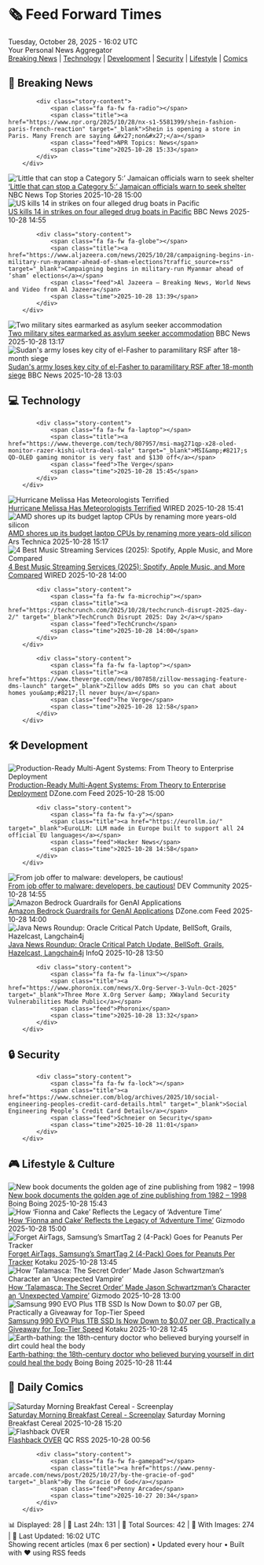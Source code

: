<!-- Processing 54 RSS feeds at 2025-10-28 16:02:19 UTC -->
<!-- Processing: Saturday Morning Breakfast Cereal -->
<!-- Processing: Poorly Drawn Lines -->
<!-- Processing: Dilbert -->
<!-- Processing: Cyanide & Happiness -->
<!-- Processing: Questionable Content -->
<!-- Processing: Dinosaur Comics -->
<!-- Processing: CNN Top Stories -->
<!-- Processing: CNN Breaking News -->
<!-- Processing: BBC Breaking News -->
<!-- Processing: NPR News -->
<!-- Processing: CBC News -->
<!-- Error processing https://rss.cbc.ca/lineup/topstories.xml: The read operation timed out -->
<!-- Processing: Reuters World News -->
<!-- Processing: Associated Press Breaking -->
<!-- Processing: NBC News Breaking -->
<!-- Processing: The Verge -->
<!-- Processing: Ars Technica -->
<!-- Processing: O'Reilly Radar -->
<!-- Processing: WIRED -->
<!-- Processing: Hacker News -->
<!-- Processing: StackOverflow Blog -->
<!-- Processing: Phoronix Linux News -->
<!-- Processing: Linux.com -->
<!-- Processing: Red Hat Blog -->
<!-- Processing: Ubuntu Blog -->
<!-- Processing: GitLab Blog -->
<!-- Processing: DZone -->
<!-- Processing: Martin Fowler -->
<!-- Processing: Coding Horror -->
<!-- Processing: Boing Boing -->
<!-- Processing: Krebs on Security -->
<!-- Generated 11 new posts out of 30 feeds processed -->
<div class="newspaper-header">
    <h1 class="newspaper-title">🗞️ Feed Forward Times</h1>
    <div class="newspaper-date">Tuesday, October 28, 2025 - 16:02 UTC</div>
    <div class="newspaper-subtitle">Your Personal News Aggregator</div>
</div>

<div class="newspaper-nav">
    <a href="#breaking">Breaking News</a> |
    <a href="#tech">Technology</a> |
    <a href="#dev">Development</a> |
    <a href="#security">Security</a> |
    <a href="#lifestyle">Lifestyle</a> |
    <a href="#webcomics">Comics</a>
</div>

<div class="news-section breaking-news" id="breaking">
<h2 class="section-header">🚨 Breaking News</h2>
<div class="stories-container">
<div class="story">
            
            <div class="story-content">
                <span class="fa fa-fw fa-radio"></span>
                <span class="title"><a href="https://www.npr.org/2025/10/28/nx-s1-5581399/shein-fashion-paris-french-reaction" target="_blank">Shein is opening a store in Paris. Many French are saying &#x27;non&#x27;</a></span>
                <span class="feed">NPR Topics: News</span>
                <span class="time">2025-10-28 15:33</span>
            </div>
        </div>
<div class="story">
            <img src="https://media-cldnry.s-nbcnews.com/image/upload/t_fit_1500w/mpx/2704722219/2025_10/1761663612123_now_brk_cat5_melissa_jamaica_251028_1920x1080-ap6xjq.jpg" alt="‘Little that can stop a Category 5:’ Jamaican officials warn to seek shelter" class="story-image" loading="lazy" onerror="this.style.display='none'">
            <div class="story-content">
                <span class="fa fa-fw fa-broadcast-tower"></span>
                <span class="title"><a href="https://www.nbcnews.com/now/video/-little-that-can-stop-a-category-5-jamaican-officials-warn-to-seek-shelter-250777669817" target="_blank">‘Little that can stop a Category 5:’ Jamaican officials warn to seek shelter</a></span>
                <span class="feed">NBC News Top Stories</span>
                <span class="time">2025-10-28 15:00</span>
            </div>
        </div>
<div class="story">
            <img src="https://ichef.bbci.co.uk/ace/standard/240/cpsprodpb/df88/live/3e9888c0-b407-11f0-a6f4-9daf525f5af5.jpg" alt="US kills 14 in strikes on four alleged drug boats in Pacific" class="story-image" loading="lazy" onerror="this.style.display='none'">
            <div class="story-content">
                <span class="fa fa-fw fa-earth-americas"></span>
                <span class="title"><a href="https://www.bbc.com/news/articles/c0ex94eeljeo?at_medium=RSS&at_campaign=rss" target="_blank">US kills 14 in strikes on four alleged drug boats in Pacific</a></span>
                <span class="feed">BBC News</span>
                <span class="time">2025-10-28 14:55</span>
            </div>
        </div>
<div class="story">
            
            <div class="story-content">
                <span class="fa fa-fw fa-globe"></span>
                <span class="title"><a href="https://www.aljazeera.com/news/2025/10/28/campaigning-begins-in-military-run-myanmar-ahead-of-sham-elections?traffic_source=rss" target="_blank">Campaigning begins in military-run Myanmar ahead of ‘sham’ elections</a></span>
                <span class="feed">Al Jazeera – Breaking News, World News and Video from Al Jazeera</span>
                <span class="time">2025-10-28 13:39</span>
            </div>
        </div>
<div class="story">
            <img src="https://ichef.bbci.co.uk/ace/standard/240/cpsprodpb/f3be/live/f41732c0-b397-11f0-ba75-093eca1ac29b.jpg" alt="Two military sites earmarked as asylum seeker accommodation" class="story-image" loading="lazy" onerror="this.style.display='none'">
            <div class="story-content">
                <span class="fa fa-fw fa-flag"></span>
                <span class="title"><a href="https://www.bbc.com/news/articles/cjr0lx7n0y3o?at_medium=RSS&at_campaign=rss" target="_blank">Two military sites earmarked as asylum seeker accommodation</a></span>
                <span class="feed">BBC News</span>
                <span class="time">2025-10-28 13:17</span>
            </div>
        </div>
<div class="story">
            <img src="https://ichef.bbci.co.uk/ace/standard/240/cpsprodpb/76e0/live/bb7a5090-b3c5-11f0-8c4c-65922189bc37.jpg" alt="Sudan&#x27;s army loses key city of el-Fasher to paramilitary RSF after 18-month siege" class="story-image" loading="lazy" onerror="this.style.display='none'">
            <div class="story-content">
                <span class="fa fa-fw fa-earth-americas"></span>
                <span class="title"><a href="https://www.bbc.com/news/articles/clyld9w0283o?at_medium=RSS&at_campaign=rss" target="_blank">Sudan&#x27;s army loses key city of el-Fasher to paramilitary RSF after 18-month siege</a></span>
                <span class="feed">BBC News</span>
                <span class="time">2025-10-28 13:03</span>
            </div>
        </div>
</div>
</div>
<div class="news-section tech-news" id="tech">
<h2 class="section-header">💻 Technology</h2>
<div class="stories-container">
<div class="story">
            
            <div class="story-content">
                <span class="fa fa-fw fa-laptop"></span>
                <span class="title"><a href="https://www.theverge.com/tech/807957/msi-mag271qp-x28-oled-monitor-razer-kishi-ultra-deal-sale" target="_blank">MSI&amp;#8217;s QD-OLED gaming monitor is very fast and $130 off</a></span>
                <span class="feed">The Verge</span>
                <span class="time">2025-10-28 15:45</span>
            </div>
        </div>
<div class="story">
            <img src="https://media.wired.com/photos/6900e1b7e23b1e54ef10eb45/master/pass/GettyImages-2243296389.jpg" alt="Hurricane Melissa Has Meteorologists Terrified" class="story-image" loading="lazy" onerror="this.style.display='none'">
            <div class="story-content">
                <span class="fa fa-fw fa-bolt"></span>
                <span class="title"><a href="https://www.wired.com/story/hurricane-melissa-has-meteorologists-terrified/" target="_blank">Hurricane Melissa Has Meteorologists Terrified</a></span>
                <span class="feed">WIRED</span>
                <span class="time">2025-10-28 15:41</span>
            </div>
        </div>
<div class="story">
            <img src="https://cdn.arstechnica.net/wp-content/uploads/2025/10/AMD-mendocino-500x500.jpg" alt="AMD shores up its budget laptop CPUs by renaming more years-old silicon" class="story-image" loading="lazy" onerror="this.style.display='none'">
            <div class="story-content">
                <span class="fa fa-fw fa-cog"></span>
                <span class="title"><a href="https://arstechnica.com/gadgets/2025/10/amd-shores-up-its-budget-laptop-cpus-by-renaming-more-years-old-silicon/" target="_blank">AMD shores up its budget laptop CPUs by renaming more years-old silicon</a></span>
                <span class="feed">Ars Technica</span>
                <span class="time">2025-10-28 15:17</span>
            </div>
        </div>
<div class="story">
            <img src="https://media.wired.com/photos/687821298737a6ea217333bf/master/pass/The%20Best%20Music%20Streaming%20Services%20to%20Get%20Your%20Groove%20On.png" alt="4 Best Music Streaming Services (2025): Spotify, Apple Music, and More Compared" class="story-image" loading="lazy" onerror="this.style.display='none'">
            <div class="story-content">
                <span class="fa fa-fw fa-bolt"></span>
                <span class="title"><a href="https://www.wired.com/gallery/best-music-streaming-apps/" target="_blank">4 Best Music Streaming Services (2025): Spotify, Apple Music, and More Compared</a></span>
                <span class="feed">WIRED</span>
                <span class="time">2025-10-28 14:00</span>
            </div>
        </div>
<div class="story">
            
            <div class="story-content">
                <span class="fa fa-fw fa-microchip"></span>
                <span class="title"><a href="https://techcrunch.com/2025/10/28/techcrunch-disrupt-2025-day-2/" target="_blank">TechCrunch Disrupt 2025: Day 2</a></span>
                <span class="feed">TechCrunch</span>
                <span class="time">2025-10-28 14:00</span>
            </div>
        </div>
<div class="story">
            
            <div class="story-content">
                <span class="fa fa-fw fa-laptop"></span>
                <span class="title"><a href="https://www.theverge.com/news/807858/zillow-messaging-feature-dms-launch" target="_blank">Zillow adds DMs so you can chat about homes you&amp;#8217;ll never buy</a></span>
                <span class="feed">The Verge</span>
                <span class="time">2025-10-28 12:58</span>
            </div>
        </div>
</div>
</div>
<div class="news-section dev-news" id="dev">
<h2 class="section-header">🛠️ Development</h2>
<div class="stories-container">
<div class="story">
            <img src="https://dz2cdn1.dzone.com/thumbnail?fid=18717478&w=600" alt="Production-Ready Multi-Agent Systems: From Theory to Enterprise Deployment" class="story-image" loading="lazy" onerror="this.style.display='none'">
            <div class="story-content">
                <span class="fa fa-fw fa-newspaper"></span>
                <span class="title"><a href="https://dzone.com/articles/building-production-ready-multi-agent-systems" target="_blank">Production-Ready Multi-Agent Systems: From Theory to Enterprise Deployment</a></span>
                <span class="feed">DZone.com Feed</span>
                <span class="time">2025-10-28 15:00</span>
            </div>
        </div>
<div class="story">
            
            <div class="story-content">
                <span class="fa fa-fw fa-y"></span>
                <span class="title"><a href="https://eurollm.io/" target="_blank">EuroLLM: LLM made in Europe built to support all 24 official EU languages</a></span>
                <span class="feed">Hacker News</span>
                <span class="time">2025-10-28 14:58</span>
            </div>
        </div>
<div class="story">
            <img src="https://media2.dev.to/dynamic/image/width=800%2Cheight=%2Cfit=scale-down%2Cgravity=auto%2Cformat=auto/https%3A%2F%2Fdev-to-uploads.s3.amazonaws.com%2Fuploads%2Farticles%2Fkppxboei37znk0c6b7jo.png" alt="From job offer to malware: developers, be cautious!" class="story-image" loading="lazy" onerror="this.style.display='none'">
            <div class="story-content">
                <span class="fa fa-fw fa-code"></span>
                <span class="title"><a href="https://dev.to/perisicnikola37/from-job-offer-to-malware-developers-be-cautious-35dc" target="_blank">From job offer to malware: developers, be cautious!</a></span>
                <span class="feed">DEV Community</span>
                <span class="time">2025-10-28 14:55</span>
            </div>
        </div>
<div class="story">
            <img src="https://dz2cdn1.dzone.com/thumbnail?fid=18717281&w=600" alt="Amazon Bedrock Guardrails for GenAI Applications" class="story-image" loading="lazy" onerror="this.style.display='none'">
            <div class="story-content">
                <span class="fa fa-fw fa-newspaper"></span>
                <span class="title"><a href="https://dzone.com/articles/amazon-bedrock-guardrails-for-genai-applications" target="_blank">Amazon Bedrock Guardrails for GenAI Applications</a></span>
                <span class="feed">DZone.com Feed</span>
                <span class="time">2025-10-28 14:00</span>
            </div>
        </div>
<div class="story">
            <img src="https://res.infoq.com/news/2025/10/java-news-roundup-oct20-2025/en/headerimage/java-istock-image-01-1761659405617.jpg" alt="Java News Roundup: Oracle Critical Patch Update, BellSoft, Grails, Hazelcast, Langchain4j" class="story-image" loading="lazy" onerror="this.style.display='none'">
            <div class="story-content">
                <span class="fa fa-fw fa-info-circle"></span>
                <span class="title"><a href="https://www.infoq.com/news/2025/10/java-news-roundup-oct20-2025/?utm_campaign=infoq_content&utm_source=infoq&utm_medium=feed&utm_term=global" target="_blank">Java News Roundup: Oracle Critical Patch Update, BellSoft, Grails, Hazelcast, Langchain4j</a></span>
                <span class="feed">InfoQ</span>
                <span class="time">2025-10-28 13:50</span>
            </div>
        </div>
<div class="story">
            
            <div class="story-content">
                <span class="fa fa-fw fa-linux"></span>
                <span class="title"><a href="https://www.phoronix.com/news/X.Org-Server-3-Vuln-Oct-2025" target="_blank">Three More X.Org Server &amp; XWayland Security Vulnerabilities Made Public</a></span>
                <span class="feed">Phoronix</span>
                <span class="time">2025-10-28 13:32</span>
            </div>
        </div>
</div>
</div>
<div class="news-section security-news" id="security">
<h2 class="section-header">🔒 Security</h2>
<div class="stories-container">
<div class="story">
            
            <div class="story-content">
                <span class="fa fa-fw fa-lock"></span>
                <span class="title"><a href="https://www.schneier.com/blog/archives/2025/10/social-engineering-peoples-credit-card-details.html" target="_blank">Social Engineering People’s Credit Card Details</a></span>
                <span class="feed">Schneier on Security</span>
                <span class="time">2025-10-28 11:01</span>
            </div>
        </div>
</div>
</div>
<div class="news-section lifestyle-news" id="lifestyle">
<h2 class="section-header">🎮 Lifestyle & Culture</h2>
<div class="stories-container">
<div class="story">
            <img src="https://i0.wp.com/boingboing.net/wp-content/uploads/2025/10/zinelandia-cover.jpeg?fit=881%2C1200&amp;quality=60&amp;ssl=1" alt="New book documents the golden age of zine publishing from 1982 – 1998" class="story-image" loading="lazy" onerror="this.style.display='none'">
            <div class="story-content">
                <span class="fa fa-fw fa-arrow-right"></span>
                <span class="title"><a href="https://boingboing.net/2025/10/28/new-book-documents-the-golden-age-of-zine-publishing-from-1982-1998.html" target="_blank">New book documents the golden age of zine publishing from 1982 – 1998</a></span>
                <span class="feed">Boing Boing</span>
                <span class="time">2025-10-28 15:43</span>
            </div>
        </div>
<div class="story">
            <img src="https://gizmodo.com/app/uploads/2025/10/Fionna-and-cake-int-AM-1280x853.jpg" alt="How ‘Fionna and Cake’ Reflects the Legacy of ‘Adventure Time’" class="story-image" loading="lazy" onerror="this.style.display='none'">
            <div class="story-content">
                <span class="fa fa-fw fa-computer"></span>
                <span class="title"><a href="https://gizmodo.com/how-fionna-and-cake-reflects-the-legacy-of-adventure-time-2000676812" target="_blank">How ‘Fionna and Cake’ Reflects the Legacy of ‘Adventure Time’</a></span>
                <span class="feed">Gizmodo</span>
                <span class="time">2025-10-28 15:00</span>
            </div>
        </div>
<div class="story">
            <img src="https://kotaku.com/app/uploads/2025/10/SamsungGalaxyTags-1280x853.jpg" alt="Forget AirTags, Samsung’s SmartTag 2 (4-Pack) Goes for Peanuts Per Tracker" class="story-image" loading="lazy" onerror="this.style.display='none'">
            <div class="story-content">
                <span class="fa fa-fw fa-gamepad"></span>
                <span class="title"><a href="https://kotaku.com/these-samsung-bluetooth-trackers-make-for-wonderful-stocking-stuffers-at-just-16-per-smarttag2-2000639338" target="_blank">Forget AirTags, Samsung’s SmartTag 2 (4-Pack) Goes for Peanuts Per Tracker</a></span>
                <span class="feed">Kotaku</span>
                <span class="time">2025-10-28 13:45</span>
            </div>
        </div>
<div class="story">
            <img src="https://gizmodo.com/app/uploads/2025/10/Talamasca_Schwartzman-1280x853.jpg" alt="How ‘Talamasca: The Secret Order’ Made Jason Schwartzman’s Character an ‘Unexpected Vampire’" class="story-image" loading="lazy" onerror="this.style.display='none'">
            <div class="story-content">
                <span class="fa fa-fw fa-computer"></span>
                <span class="title"><a href="https://gizmodo.com/how-talamasca-the-secret-order-made-jason-schwartzmans-character-an-unexpected-vampire-2000677785" target="_blank">How ‘Talamasca: The Secret Order’ Made Jason Schwartzman’s Character an ‘Unexpected Vampire’</a></span>
                <span class="feed">Gizmodo</span>
                <span class="time">2025-10-28 13:00</span>
            </div>
        </div>
<div class="story">
            <img src="https://kotaku.com/app/uploads/2025/10/SamsungEVOPlus-1280x853.jpg" alt="Samsung 990 EVO Plus 1TB SSD Is Now Down to $0.07 per GB, Practically a Giveaway for Top-Tier Speed" class="story-image" loading="lazy" onerror="this.style.display='none'">
            <div class="story-content">
                <span class="fa fa-fw fa-gamepad"></span>
                <span class="title"><a href="https://kotaku.com/samsung-990-evo-plus-1tb-ssd-is-now-down-to-0-07-per-gb-practically-a-giveaway-for-top-tier-speed-2000639330" target="_blank">Samsung 990 EVO Plus 1TB SSD Is Now Down to $0.07 per GB, Practically a Giveaway for Top-Tier Speed</a></span>
                <span class="feed">Kotaku</span>
                <span class="time">2025-10-28 12:45</span>
            </div>
        </div>
<div class="story">
            <img src="https://i0.wp.com/boingboing.net/wp-content/uploads/2025/10/ycba_2d2f4c89-ac1f-4b9d-b43c-a642ed44a6f7-edit2.webp?fit=1200%2C799&amp;quality=55&amp;ssl=1" alt="Earth-bathing: the 18th-century doctor who believed burying yourself in dirt could heal the body" class="story-image" loading="lazy" onerror="this.style.display='none'">
            <div class="story-content">
                <span class="fa fa-fw fa-arrow-right"></span>
                <span class="title"><a href="https://boingboing.net/2025/10/28/earth-bathing-the-18th-century-doctor-who-believed-burying-yourself-in-dirt-could-heal-the-body.html" target="_blank">Earth-bathing: the 18th-century doctor who believed burying yourself in dirt could heal the body</a></span>
                <span class="feed">Boing Boing</span>
                <span class="time">2025-10-28 11:44</span>
            </div>
        </div>
</div>
</div>
<div class="news-section webcomics-section" id="webcomics">
<h2 class="section-header">🎨 Daily Comics</h2>
<div class="stories-container">
<div class="story">
            <img src="https://www.smbc-comics.com/comics/1761620443-20251028.png" alt="Saturday Morning Breakfast Cereal - Screenplay" class="story-image" loading="lazy" onerror="this.style.display='none'">
            <div class="story-content">
                <span class="fa fa-fw fa-smile"></span>
                <span class="title"><a href="https://www.smbc-comics.com/comic/screenplay" target="_blank">Saturday Morning Breakfast Cereal - Screenplay</a></span>
                <span class="feed">Saturday Morning Breakfast Cereal</span>
                <span class="time">2025-10-28 15:20</span>
            </div>
        </div>
<div class="story">
            <img src="http://www.questionablecontent.net/comics/5688.png" alt="Flashback OVER" class="story-image" loading="lazy" onerror="this.style.display='none'">
            <div class="story-content">
                <span class="fa fa-fw fa-music"></span>
                <span class="title"><a href="http://questionablecontent.net/view.php?comic=5688" target="_blank">Flashback OVER</a></span>
                <span class="feed">QC RSS</span>
                <span class="time">2025-10-28 00:56</span>
            </div>
        </div>
<div class="story">
            
            <div class="story-content">
                <span class="fa fa-fw fa-gamepad"></span>
                <span class="title"><a href="https://www.penny-arcade.com/news/post/2025/10/27/by-the-gracie-of-god" target="_blank">By The Gracie Of God</a></span>
                <span class="feed">Penny Arcade</span>
                <span class="time">2025-10-27 20:34</span>
            </div>
        </div>
</div>
</div>

<div class="newspaper-footer">
    <div class="stats">
        📊 Displayed: 28 | 📅 Last 24h: 131 | 📡 Total Sources: 42 | 📸 With Images: 274 |
        🔄 Last Updated: 16:02 UTC
    </div>
    <div class="footer-note">
        Showing recent articles (max 6 per section) • Updated every hour • Built with ❤️ using RSS feeds
    </div>
</div>
